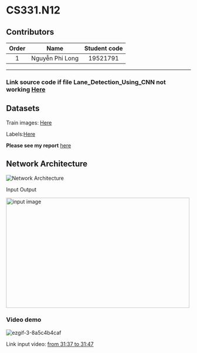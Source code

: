 # CS331.N12
## Contributors
| Order | Name | Student code |
|:-----:|:----:|:------------:|
| 1 | Nguyễn Phi Long | 19521791 | [philong1100 ]

***
<h3>Link source code if file Lane_Detection_Using_CNN not working <a target="_blank" href="https://colab.research.google.com/drive/1KQSA2xzih-2y9gdFWtRf9L-Pj4Y8BiFS?usp=sharing">Here</a></h3>
<h2>Datasets</h2>
<p>Train images: <a target="_blank" href="https://drive.google.com/file/d/1Z--EwFiHjppfsHYbvT10ybxPDdaZPO4p/view?usp=sharing">Here</a></p>
<p>Labels:<a target="_blank" href="https://drive.google.com/file/d/1I59encbq9S9DkfHRV62OX4KPROHhyL_R/view?usp=sharing">Here</a></p>

<p><b>Please see my report</b> <a target="_blank" href="https://drive.google.com/file/d/1Ba0UAdkFfKggyYmUpo4yfSDf91mYy_J-/view?usp=share_link">here</a></p>

<h2>Network Architecture</h2>
<img alt="Network Architecture" src="https://user-images.githubusercontent.com/79817900/217772831-084b967b-8f79-4e53-a915-202fd060b20b.png">

<p align="left">Input <span align="right">Output </span></p>
<img width="500" height="300" alt="input image" src="https://user-images.githubusercontent.com/79817900/217774831-2aa056c1-a4ff-4f94-8e10-af167aaebf3e.png">
<h3>Video demo</h3>
<!-- <p><img align="left" alt="video" width="500" height="320" src="https://im3.ezgif.com/tmp/ezgif-3-10522b3522.gif"></p> -->

![ezgif-3-8a5c4b4caf](https://user-images.githubusercontent.com/79817900/211891175-b14a5782-5eee-41da-8212-b1050c3d848f.gif)

<p>Link input video: <a target="_blank" href="https://www.youtube.com/watch?v=rOFo-bnWA9Q&t=2399s">from 31:37 to 31:47</a></p>
